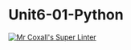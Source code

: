# Unit6-01-Python
[![Mr Coxall's Super Linter](https://github.com/ICS3U-Programming-CarolynWP/Unit6-01-Python/workflows/Mr%20Coxall's%20Super%20Linter/badge.svg)](https://github.com/ICS3U-Programming-CarolynWP/Unit6-01-Python/actions/)
